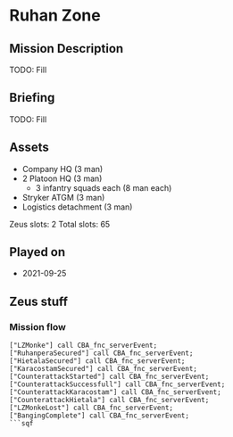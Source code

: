 # Ruhan Zone

## Mission Description

TODO: Fill

## Briefing

TODO: Fill

## Assets

- Company HQ (3 man)
- 2 Platoon HQ (3 man)
  - 3 infantry squads each (8 man each)
- Stryker ATGM (3 man)
- Logistics detachment (3 man)

Zeus slots: 2
Total slots: 65

## Played on

- 2021-09-25

## Zeus stuff

### Mission flow

```sqf
["LZMonke"] call CBA_fnc_serverEvent;
["RuhanperaSecured"] call CBA_fnc_serverEvent;
["HietalaSecured"] call CBA_fnc_serverEvent;
["KaracostamSecured"] call CBA_fnc_serverEvent;
["CounterattackStarted"] call CBA_fnc_serverEvent;
["CounterattackSuccessfull"] call CBA_fnc_serverEvent;
["CounterattackKaracostam"] call CBA_fnc_serverEvent;
["CounterattackHietala"] call CBA_fnc_serverEvent;
["LZMonkeLost"] call CBA_fnc_serverEvent;
["BangingComplete"] call CBA_fnc_serverEvent;
```sqf
